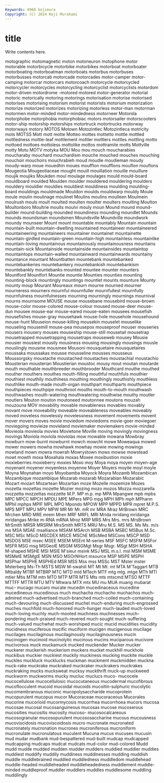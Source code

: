 ```yaml
---
Keywords: 4968 kojimura
Copyright: (C) 2024 Koji Murakami
---
```


# title

Write contents here.



motographic motomagnetic moton motoneuron motophone motor motorable motorbicycle
motorbike motorbikes motorboat motorboater motorboating motorboatman motorboats motorbus motorbuses motorbusses
motorcab motorcade motorcades motor-camper motor-camping motorcar motorcars motorcoach motorcycle motorcycled
motorcycler motorcycles motorcycling motorcyclist motorcyclists motordom motor-driven motordrome -motored motored
motor-generator motorial motoric motorically motoring motorings motorisation motorise motorised motorises
motorising motorism motorist motorists motorium motorization motorize motorized motorizes motorizing
motorless motor-man motorman motormen motor-minded motor-mindedness motorneer Motorola motorphobe motorphobia
motorphobiac motors motorsailer motorscooters motor-ship motorship motorships motortruck motortrucks motorway
motorways motory MOTOS Motown Motozintlec Motozintleca motricity mots MOTSS Mott
mott motte Motteo mottes mottetto mottle mottled mottledness mottle-leaf mottlement
mottler mottlers mottles mottling motto mottoed mottoes mottoless mottolike mottos
mottramite motts Mottville motty Motu MOTV motyka MOU Mou mou
mouch moucharabies moucharaby mouchard mouchardism mouche mouched mouches mouching mouchoir
mouchoirs mouchrabieh moud moudie moudieman moudy moudy-warp moue mouedhin moues
moufflon moufflons mouflon mouflons Mougeotia Mougeotiaceae mought mouill mouillation mouille
mouillure moujik moujiks Moukden moul moulage moulages mould mould-board mouldboard
moulded Moulden moulder mouldered mouldering moulders mouldery mouldier mouldies mouldiest
mouldiness moulding moulding-board mouldings mouldmade Mouldon moulds mouldwarp mouldy Moule
moule moulin moulinage moulinet Moulins moulins moulleen Moulmein moulrush mouls
moult moulted moulten moulter moulters moulting Moulton Moultonboro Moultrie moults
moulvi mouly moun Mound mound mound-builder mound-building mounded moundiness mounding
moundlet Mounds mounds moundsman moundsmen Moundsville Moundville moundwork moundy mounseer
Mount mount mountable mountably Mountain mountain mountain-built mountain-dwelling mountained mountaineer
mountaineered mountaineering mountaineers mountainer mountainet mountainette mountain-girdled mountain-green mountain-high mountainless
mountainlike mountain-loving mountainous mountainously mountainousness mountains mountain-sick Mountainside mountainside mountainsides
mountaintop mountaintops mountain-walled mountainward mountainwards mountainy mountance mountant Mountbatten mountebank
mountebanked mountebankeries mountebankery mountebankish mountebankism mountebankly mountebanks mounted mountee mounter
mounters Mountford Mountfort Mountie mountie Mounties mounties mounting mounting-block mountingly
mountings mountlet mounts mounture Mounty mounty moup Mourant Moureaux mourn
mourne mourned mourner mourneress mourners mournful mournfuller mournfullest mournfully mournfulness
mournfulnesses mourning mourningly mournings mournival mourns mournsome MOUSE mouse mousebane
mousebird mouse-brown mouse-color mouse-colored mouse-colour moused mouse-deer mouse-dun mousee mouse-ear
mouse-eared mouse-eaten mousees mousefish mousefishes mouse-gray mousehawk mouse-hole mousehole mousehound
mouse-hunt Mouseion mouse-killing mousekin mouselet mouselike mouseling mousemill mouse-pea mousepox
mouseproof mouser mouseries mousers mousery mouses mouseship mouse-still mousetail mousetrap
mousetrapped mousetrapping mousetraps mouseweb mousey Mousie mousier mousiest mousily mousiness
mousing mousingly mousings mousle mouslingly mousme mousmee Mousoni mousquetaire mousquetaires
moussaka moussakas mousse mousseline mousses mousseux Moussorgsky moustache moustached moustaches
moustachial moustachio Mousterian mousterian Moustierian moustoc mousy mout moutan moutarde
mouth mouthable mouthbreeder mouthbrooder Mouthcard mouthe mouthed mouther mouthers mouthes
mouth-filling mouthful mouthfuls mouthier mouthiest mouthily mouthiness mouthing mouthingly mouthishly
mouthless mouthlike mouth-made mouth-organ mouthpart mouthparts mouthpiece mouthpieces mouthpipe mouthroot
mouths mouth-to-mouth mouthwash mouthwashes mouth-watering mouthwatering mouthwise mouthy moutler moutlers
Mouton mouton moutoneed moutonnee moutons mouzah mouzouna MOV movability movable
movableness movables movably movant move moveability moveable moveableness moveables moveably
moved moveless movelessly movelessness movement movements movent mover movers moves
movie moviedom moviedoms movie-goer moviegoer moviegoing movieize movieland moviemaker moviemakers
movie-minded Movieola movieola movies Movietone Moville moving movingly movingness movings
Moviola moviola moviolas mow mowable mowana Mowbray mowburn mow-burnt mowburnt
mowch mowcht mowe Moweaqua mowed mower mowers mowha mowhawk mowhay
mowie mowing mowings mowland mown mowra mowrah Mowrystown mows mowse
mowstead mowt mowth moxa Moxahala moxas Moxee moxibustion moxie moxieberries
moxieberry moxies Moxo moy Moya moya moyen moyen-age moyenant moyener
moyenless moyenne Moyer Moyers moyite moyl moyle Moyna Moynahan moyo
Moyobamba Moyock Moyra Mozamb Mozambican Mozambique mozambique Mozarab mozarab Mozarabian
Mozarabic Mozart mozart Mozartean Mozartian moze Mozelle mozemize Mozes mozetta
mozettas mozette Mozier mozing mozo mozos Mozza mozzarella mozzetta mozzettas
mozzette M.P. MP m.p. mp MPA Mpangwe mpb mpbs MPC
MPCC MPCH MPDU MPE MPers MPG mpg MPH MPh mph
MPharm MPhil mphps MPIF MPL MPO Mpondo MPOW MPP MPPD
MPR mpret M.P.S. MPS MPT MPU MPV MPW MR Mr
Mr. mR mr MRA Mraz MrBrown MRC Mrchen MRD MRE
mrem Mren MRF MRFL MRI Mrida mridang mridanga mridangas Mrike
m-RNA mRNA Mroz MRP MRS Mrs Mrs. mrs MrsBrown MrSmith
MRSR MRSRM MrsSmith MRTS MRU Mru M.S. MS MS. Ms
Ms. m/s ms MSA MSAE msalliance MSAM MSArch MSB MSBA
MSBC MSBus M.Sc. MSC MSc MScD MSCDEX MSCE MSChE MScMed
MSCons MSCP MSD MSDOS MSE msec MSEE MSEM MSEnt M-series
MSF MSFC MSFM MSFor MSFR MSG msg MSGeolE MSGM MSGMgt
Msgr Msgr. MSgt MSH MSHA M-shaped MSHE MSI MSIE M'sieur
msink MSJ MSL m.s.l. msl MSM MSME MSMetE MSMgtE MSN
MSO MSOrNHort msource MSP MSPE MSPH MSPhar MSPHE MSPHEd MSR
MSS Mss mss MSSc MST Mster mster Msterberg Ms-Th MSTS
MSW M-swahili MT Mt Mt. mt MTA M'Taggart MTB Mtbaldy
MTBF MTBRP MTC MTD mtd MTech MTF mtg mtg. mtge
MTh MTI mtier Mtis MTM mtn MTO MTP MTR MTS
Mts mts mtscmd MTSO MTTF MTTFF MTTR MTU MTV Mtwara
MTX mtx MU mu MUA muang mubarat muc- mucago mucaro
mucate mucedin mucedinaceous mucedine mucedineous mucedinous much muchacha muchacho muchachos
much-admired much-advertised much-branched much-coiled much-containing much-devouring much-discussed muchel much-enduring much-engrossed
muches muchfold much-honored much-hunger much-lauded much-loved much-loving muchly much-mooted muchness
muchnesses much-pondering much-praised much-revered much-sought much-suffering much-valued muchwhat much-worshiped mucic
mucid mucidities mucidity mucidness muciferous mucific muciform mucigen mucigenous mucilage
mucilages mucilaginous mucilaginously mucilaginousness mucin mucinogen mucinoid mucinolytic mucinous mucins
muciparous mucivore mucivorous muck muckamuck mucked muckender Mucker mucker muckerer
muckerish muckerism muckers mucket muckhill muckhole muckibus muckier muckiest muckily
muckiness mucking muckite muckle muckles muckluck mucklucks muckman muckment muckmidden
muckna muck-rake muckrake muckraked muckraker muckrakers muckrakes muckraking mucks mucksweat
mucksy muckthrift muck-up muckweed muckworm muckworms mucky mucluc muclucs muco-
mucocele mucocellulose mucocellulosic mucocutaneous mucodermal mucofibrous mucoflocculent mucoid mucoidal mucoids
mucoitin-sulphuric mucolytic mucomembranous muconic mucopolysaccharide mucoprotein mucopurulent mucopus mucor Mucoraceae
mucoraceous Mucorales mucorine mucorioid mucormycosis mucorrhea mucorrhoea mucors mucosa mucosae
mucosal mucosanguineous mucosas mucose mucoserous mucosities mucositis mucosity mucoso- mucosocalcareous
mucosogranular mucosopurulent mucososaccharine mucous mucousness mucoviscidosis mucoviscoidosis mucro mucronate mucronated
mucronately mucronation mucrones mucroniferous mucroniform mucronulate mucronulatous muculent Mucuna mucus
mucuses mucusin mud mudar mudbank mud-bespattered mud-built mudcap mudcapped mudcapping
mudcaps mudcat mudcats mud-color mud-colored Mudd mudd mudde mudded mudden
mudder mudders muddied muddier muddies muddiest muddify muddily muddiness muddinesses
mudding muddish muddle muddlebrained muddled muddledness muddledom muddlehead muddle-headed muddleheaded
muddleheadedness muddlement muddle-minded muddleproof muddler muddlers muddles muddlesome muddling muddlingly

